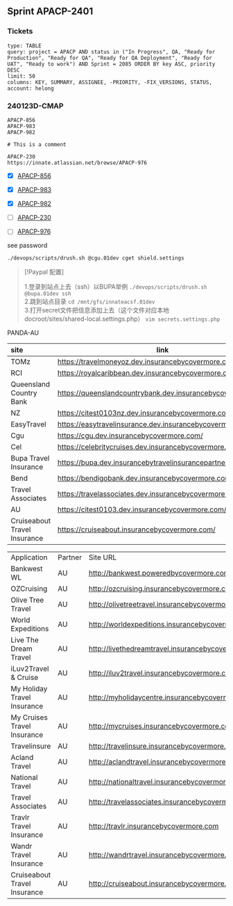 ## Sprint APACP-2401
### Tickets

```jira-search
type: TABLE
query: project = APACP AND status in ("In Progress", QA, "Ready for Production", "Ready for QA", "Ready for QA Deployment", "Ready for UAT", "Ready to work") AND Sprint = 2085 ORDER BY key ASC, priority DESC
limit: 50
columns: KEY, SUMMARY, ASSIGNEE, -PRIORITY, -FIX_VERSIONS, STATUS,
account: helong
```
### 240123D-CMAP

```jira-issue
APACP-856
APACP-983
APACP-982

# This is a comment 
```

```jira-issue
APACP-230
https://innate.atlassian.net/browse/APACP-976
```

- [x] [APACP-856](https://innate.atlassian.net/browse/APACP-856)  
- [x] [APACP-983](https://innate.atlassian.net/browse/APACP-983)
- [x] [APACP-982](https://innate.atlassian.net/browse/APACP-982)

- [ ] [APACP-230](https://innate.atlassian.net/browse/APACP-230)
- [ ] [APACP-976](https://innate.atlassian.net/browse/APACP-976)

see password
```shell
./devops/scripts/drush.sh @cgu.01dev cget shield.settings
```


> [!Paypal 配置] 
> 
> 1.登录到站点上去（ssh）以BUPA举例 
> `./devops/scripts/drush.sh @bupa.01dev ssh`  
> 2.跳到站点目录 
> `cd /mnt/gfs/innateacsf.01dev`  
> 3.打开secret文件把信息添加上去（这个文件对应本地docroot/sites/shared-local.settings.php） 
> `vim secrets.settings.php`

PANDA-AU 


| site | link |
| :--- | ---- |
| TOMz | https://travelmoneyoz.dev.insurancebycovermore.com/ |
| RCI | https://royalcaribbean.dev.insurancebycovermore.com/ |
| Queensland Country Bank | https://queenslandcountrybank.dev.insurancebycovermore.com |
| NZ | https://citest0103nz.dev.insurancebycovermore.com/ |
| EasyTravel | https://easytravelinsurance.dev.insurancebycovermore.com/ |
| Cgu | https://cgu.dev.insurancebycovermore.com/ |
| Cel | https://celebritycruises.dev.insurancebycovermore.com/ |
| Bupa Travel Insurance | https://bupa.dev.insurancebytravelinsurancepartners.com/ |
| Bend | https://bendigobank.dev.insurancebycovermore.com/ |
| Travel Associates | https://travelassociates.dev.insurancebycovermore.com/ |
| AU | https://citest0103.dev.insurancebycovermore.com/ |
| Cruiseabout Travel Insurance | https://cruiseabout.insurancebycovermore.com/ |


|                              |         |                                                    |
| ---------------------------- | ------- | -------------------------------------------------- |
| Application                  | Partner | Site URL                                           |
| Bankwest WL                  | AU      | http://bankwest.poweredbycovermore.com/            |
| OZCruising                   | AU      | http://ozcruising.insurancebycovermore.com/        |
| Olive Tree Travel            | AU      | http://olivetreetravel.insurancebycovermore.com    |
| World Expeditions            | AU      | http://worldexpeditions.insurancebycovermore.com   |
| Live The Dream Travel        | AU      | http://livethedreamtravel.insurancebycovermore.com |
| iLuv2Travel & Cruise         | AU      | http://iluv2travel.insurancebycovermore.com/       |
| My Holiday Travel Insurance  | AU      | http://myholidaycentre.insurancebycovermore.com    |
| My Cruises Travel Insurance  | AU      | http://mycruises.insurancebycovermore.com          |
| Travelinsure                 | AU      | http://travelinsure.insurancebycovermore.com       |
| Acland Travel                | AU      | http://aclandtravel.insurancebycovermore.com       |
| National Travel              | AU      | http://nationaltravel.insurancebycovermore.com     |
| Travel Associates            | AU      | http://travelassociates.insurancebycovermore.com   |
| Travlr Travel Insurance      | AU      | http://travlr.insurancebycovermore.com             |
| Wandr Travel Insurance       | AU      | http://wandrtravel.insurancebycovermore.com        |
| Cruiseabout Travel Insurance | AU      | http://cruiseabout.insurancebycovermore.com/       |

